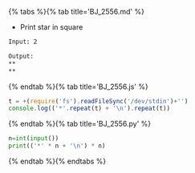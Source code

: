 {% tabs %}{% tab title='BJ_2556.md' %}

* Print star in square

```txt
Input: 2

Output:
**
**
```

{% endtab %}{% tab title='BJ_2556.js' %}

```js
t = +(require('fs').readFileSync('/dev/stdin')+'')
console.log(('*'.repeat(t) + '\n').repeat(t))
```

{% endtab %}{% tab title='BJ_2556.py' %}

```py
n=int(input())
print(('*' * n + '\n') * n)
```

{% endtab %}{% endtabs %}
